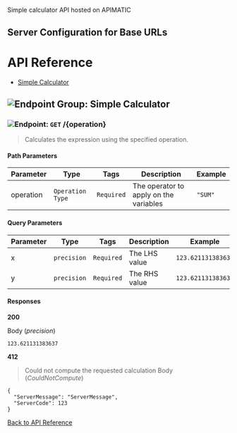 # 

Simple calculator API hosted on APIMATIC



## Server Configuration for Base URLs







# <a name="api_reference"></a>API Reference

* [Simple Calculator](#simple_calculator)

## <a name="simple_calculator"></a>![Endpoint Group: ](https://apidocs.io/img/class.png "Simple Calculator") Simple Calculator


### <a name="calculate"></a>![Endpoint: ](https://apidocs.io/img/method.png "Calculate") `GET` /{operation}

> Calculates the expression using the specified operation.



#### Path Parameters
| Parameter | Type | Tags | Description | Example |
|-----------|------| ---- |-------------| ------- |
| operation | `Operation Type` |  ``` Required ```  | The operator to apply on the variables | `"SUM"` | 

#### Query Parameters
| Parameter | Type | Tags | Description | Example |
|-----------|------| ---- |-------------| ------- |
| x | `precision` |  ``` Required ```  | The LHS value | `123.621131383637` | 
| y | `precision` |  ``` Required ```  | The RHS value | `123.621131383637` | 

#### Responses
**200** 

Body (_precision_) 
```
123.621131383637
```


**412** 

> Could not compute the requested calculation
Body (_CouldNotCompute_) 
```
{
  "ServerMessage": "ServerMessage",
  "ServerCode": 123
}
```


[Back to API Reference](#api_reference)

